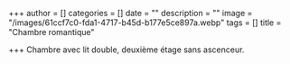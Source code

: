 +++
author = []
categories = []
date = ""
description = ""
image = "/images/61ccf7c0-fda1-4717-b45d-b177e5ce897a.webp"
tags = []
title = "Chambre romantique"

+++
Chambre avec lit double, deuxième étage sans ascenceur.